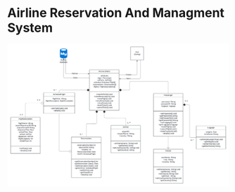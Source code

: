 # Airline Reservation And Managment System
![UML Design](https://github.com/Animo-GD/Airline-System/blob/main/Data/UML%20Design.png)
